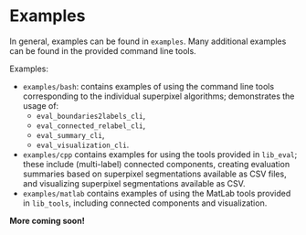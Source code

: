 # Examples

In general, examples can be found in `examples`. Many additional examples can be
found in the provided command line tools.

Examples:

* `examples/bash`: contains examples of using the command line tools corresponding
  to the individual superpixel algorithms; demonstrates the usage of:
    * `eval_boundaries2labels_cli`,
    * `eval_connected_relabel_cli`,
    * `eval_summary_cli`,
    * `eval_visualization_cli`.
* `examples/cpp` contains examples for using the tools provided in `lib_eval`;
  these include (multi-label) connected components, creating evaluation summaries
  based on superpixel segmentations available as CSV files, and visualizing superpixel
  segmentations available as CSV.
* `examples/matlab` contains examples of using the MatLab tools provided in `lib_tools`,
  including connected components and visualization.

**More coming soon!**